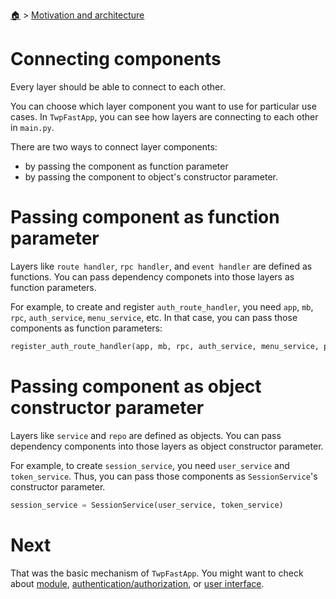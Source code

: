 <!--startTocHeader-->
[🏠](../README.md) > [Motivation and architecture](README.md)
# Connecting components
<!--endTocHeader-->

Every layer should be able to connect to each other.

You can choose which layer component you want to use for particular use cases. In `TwpFastApp`, you can see how layers are connecting to each other in `main.py`.

There are two ways to connect layer components:

- by passing the component as function parameter
- by passing the component to object's constructor parameter.

# Passing component as function parameter

Layers like `route handler`, `rpc handler`, and `event handler` are defined as functions. You can pass dependency componets into those layers as function parameters.

For example, to create and register `auth_route_handler`, you need `app`, `mb`, `rpc`, `auth_service`, `menu_service`, etc. In that case, you can pass those components as function parameters:

```python
register_auth_route_handler(app, mb, rpc, auth_service, menu_service, page_template, enable_ui, enable_api, create_oauth_acess_token_path, create_acess_token_path, renew_access_token_url_path)
```

# Passing component as object constructor parameter

Layers like `service` and `repo` are defined as objects. You can pass dependency components into those layers as object constructor parameter.

For example, to create `session_service`, you need `user_service` and `token_service`. Thus, you can pass those components as `SessionService`'s constructor parameter.

```python
session_service = SessionService(user_service, token_service)
```

# Next

That was the basic mechanism of `TwpFastApp`. You might want to check about [module](../creating-new-module/README.md), [authentication/authorization](../authentication-authorization.md), or [user interface](../user-interface/README.md).

<!--startTocSubTopic-->
<!--endTocSubTopic-->